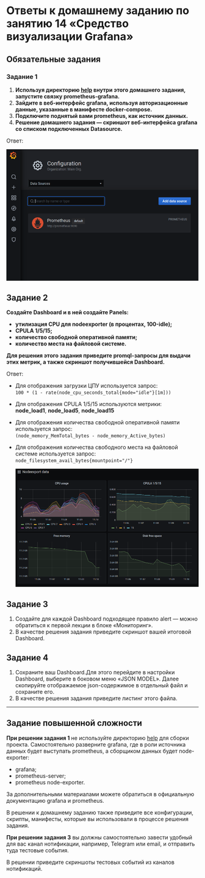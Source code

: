 # Ответы к домашнему заданию по занятию 14 «Средство визуализации Grafana»

## Обязательные задания

### Задание 1

1. **Используя директорию [help](./help) внутри этого домашнего задания, запустите связку prometheus-grafana.**
1. **Зайдите в веб-интерфейс grafana, используя авторизационные данные, указанные в манифесте docker-compose.**
1. **Подключите поднятый вами prometheus, как источник данных.**
1. **Решение домашнего задания — скриншот веб-интерфейса grafana со списком подключенных Datasource.**

Ответ:
   
   ![](PIC001.png)

## Задание 2

**Создайте Dashboard и в ней создайте Panels:**

- **утилизация CPU для nodeexporter (в процентах, 100-idle);**
- **CPULA 1/5/15;**
- **количество свободной оперативной памяти;**
- **количество места на файловой системе.**

**Для решения этого задания приведите promql-запросы для выдачи этих метрик, а также скриншот получившейся Dashboard.**

Ответ:

- Для отображения загрузки ЦПУ используется запрос:  
  `100﻿ * ﻿(﻿1﻿ - ﻿rate﻿(﻿node_cpu_seconds_total﻿{﻿mode﻿=﻿"idle"﻿}﻿[﻿1m﻿]﻿)﻿)`
- Для отображения CPULA 1/5/15 используются метрики:  
  **node_load1**, **node_load5**, **node_load15**
- Для отображения количества свободной оперативной памяти используется запрос:  
  `(node_memory_MemTotal_bytes - node_memory_Active_bytes)`
- Для отображения количества свободного места на файловой системе используется запрос:
  `node_filesystem_avail_bytes{mountpoint="/"}`

   ![](PIC002.png)

## Задание 3

1. Создайте для каждой Dashboard подходящее правило alert — можно обратиться к первой лекции в блоке «Мониторинг».
1. В качестве решения задания приведите скриншот вашей итоговой Dashboard.

## Задание 4

1. Сохраните ваш Dashboard.Для этого перейдите в настройки Dashboard, выберите в боковом меню «JSON MODEL». Далее скопируйте отображаемое json-содержимое в отдельный файл и сохраните его.
1. В качестве решения задания приведите листинг этого файла.

---

## Задание повышенной сложности

**При решении задания 1** не используйте директорию [help](./help) для сборки проекта. Самостоятельно разверните grafana, где в роли источника данных будет выступать prometheus, а сборщиком данных будет node-exporter:

- grafana;
- prometheus-server;
- prometheus node-exporter.

За дополнительными материалами можете обратиться в официальную документацию grafana и prometheus.

В решении к домашнему заданию также приведите все конфигурации, скрипты, манифесты, которые вы 
использовали в процессе решения задания.

**При решении задания 3** вы должны самостоятельно завести удобный для вас канал нотификации, например, Telegram или email, и отправить туда тестовые события.

В решении приведите скриншоты тестовых событий из каналов нотификаций.

